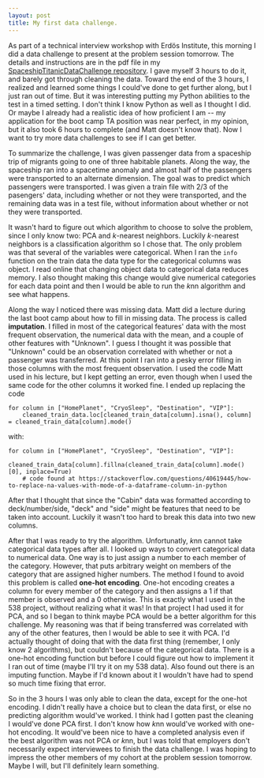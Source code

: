 ```yaml
---
layout: post
title: My first data challenge.
---
```

As part of a technical interview workshop with Erd&#246;s Institute, this morning I did a data challenge to present at the problem session tomorrow.  The details and instructions are in the pdf file in my [SpaceshipTitanicDataChallenge repository](https://github.com/wh33les/SpaceshipTitanicDataChallenge).  I gave myself 3 hours to do it, and barely got through cleaning the data.  Toward the end of the 3 hours, I realized and learned some things I could've done to get further along, but I just ran out of time.  But it was interesting putting my Python abilities to the test in a timed setting.  I don't think I know Python as well as I thought I did.  Or maybe I already had a realistic idea of how proficient I am -- my application for the boot camp TA position was near perfect, in my opinion, but it also took 6 hours to complete (and Matt doesn't know that).  Now I want to try more data challenges to see if I can get better.

To summarize the challenge, I was given passenger data from a spaceship trip of migrants going to one of three habitable planets.  Along the way, the spaceship ran into a spacetime anomaly and almost half of the passengers were transported to an alternate dimension.  The goal was to predict which passengers were transported.  I was given a train file with 2/3 of the pasengers' data, including whether or not they were transported, and the remaining data was in a test file, without information about whether or not they were transported.

It wasn't hard to figure out which algorithm to choose to solve the problem, since I only know two: PCA and $k$-nearest neighbors.  Luckily $k$-nearest neighbors is a classification algorithm so I chose that.  The only problem was that several of the variables were categorical.  When I ran the `info` function on the train data the data type for the categorical columns was object.  I read online that changing object data to categorical data reduces memory.  I also thought making this change would give numerical categories for each data point and then I would be able to run the $k$nn algorithm and see what happens.

Along the way I noticed there was missing data.  Matt did a lecture during the last boot camp about how to fill in missing data.  The process is called **imputation**.  I filled in most of the categorical features' data with the most frequent observation, the numerical data with the mean, and a couple of other features with "Unknown".  I guess I thought it was possible that "Unknown" could be an observation correlated with whether or not a passenger was transferred.  At this point I ran into a pesky error filling in those columns with the most frequent observation.  I used the code Matt used in his lecture, but I kept getting an error, even though when I used the same code for the other columns it worked fine.  I ended up replacing the code
```
for column in ["HomePlanet", "CryoSleep", "Destination", "VIP"]:
    cleaned_train_data.loc[cleaned_train_data[column].isna(), column] = cleaned_train_data[column].mode()
```
with&colon; 
```
for column in ["HomePlanet", "CryoSleep", "Destination", "VIP"]:
    cleaned_train_data[column].fillna(cleaned_train_data[column].mode()[0], inplace=True) 
    # code found at https://stackoverflow.com/questions/40619445/how-to-replace-na-values-with-mode-of-a-dataframe-column-in-python
```
After that I thought that since the "Cabin" data was formatted according to deck/number/side, "deck" and "side" might be features that need to be taken into account.  Luckily it wasn't too hard to break this data into two new columns.

After that I was ready to try the algorithm.  Unfortunatly, $k$nn cannot take categorical data types after all.  I looked up ways to convert categorical data to numerical data.  One way is to just assign a number to each member of the category.  However, that puts arbitrary weight on members of the category that are assigned higher numbers.  The method I found to avoid this problem is called **one-hot encoding**.  One-hot encoding creates a column for every member of the category and then assigns a 1 if that member is observed and a 0 otherwise.  This is exactly what I used in the 538 project, without realizing what it was!  In that project I had used it for PCA, and so I began to think maybe PCA would be a better algorithm for this challenge.  My reasoning was that if being transferred was correlated with any of the other features, then I would be able to see it with PCA.  I'd actually thought of doing that with the data first thing (remember, I only know 2 algorithms), but couldn't because of the categorical data.  There is a one-hot encoding function but before I could figure out how to implement it I ran out of time (maybe I'll try it on my 538 data).  Also found out there is an imputing function.  Maybe if I'd known about it I wouldn't have had to spend so much time fixing that error.

So in the 3 hours I was only able to clean the data, except for the one-hot encoding.  I didn't really have a choice but to clean the data first, or else no predicting algorithm would've worked.  I think had I gotten past the cleaning I would've done PCA first.  I don't know how $k$nn would've worked with one-hot encoding.  It would've been nice to have a completed analysis even if the best algorithm was not PCA or $k$nn, but I was told that employers don't necessarily expect interviewees to finish the data challenge.  I was hoping to impress the other members of my cohort at the problem session tomorrow.  Maybe I will, but I'll definitely learn something.
